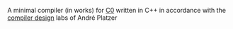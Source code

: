 A minimal compiler (in works) for [C0](https://c0.cs.cmu.edu/) written in C++ in accordance with the [compiler design](https://symbolaris.com/course/compiler.html) labs of André Platzer